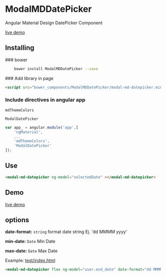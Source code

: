 # ModalMDDatePicker
Angular Material Design DatePicker Component

[live demo](https://jsfiddle.net/diegoguevara/7fatr9go/)

## Installing

### bower

```sh
    bower install ModalMDDatePicker --save
```

### Add library in page

```html
<script src="bower_components/ModalMDDatePicker/modal-md-datepicker.min.js"></script>
```

### Include directives in angular app

`mdThemeColors`

`ModalDatePicker`

```js
var app_ = angular.module('app',[
    'ngMaterial',
    ...
    'mdThemeColors', 
    'ModalDatePicker'
]);
```

## Use

```html
<modal-md-datepicker ng-model="selectedDate" ></modal-md-datepicker>
```

## Demo 

[live demo](https://jsfiddle.net/diegoguevara/7fatr9go/)

## options

**date-format:** `string` format date string Ej. 'dd MMMM yyyy'

**min-date:** `Date` Min Date 

**max-date:** `Date` Max Date 

Example: [test/index.html](test/index.html)

```html
<modal-md-datepicker flex ng-model="user.end_date" date-format="dd MMMM yyyy" min-date="{{user.start_date}}" max-date="{{user.max_date}}" ></modal-md-datepicker>
```
